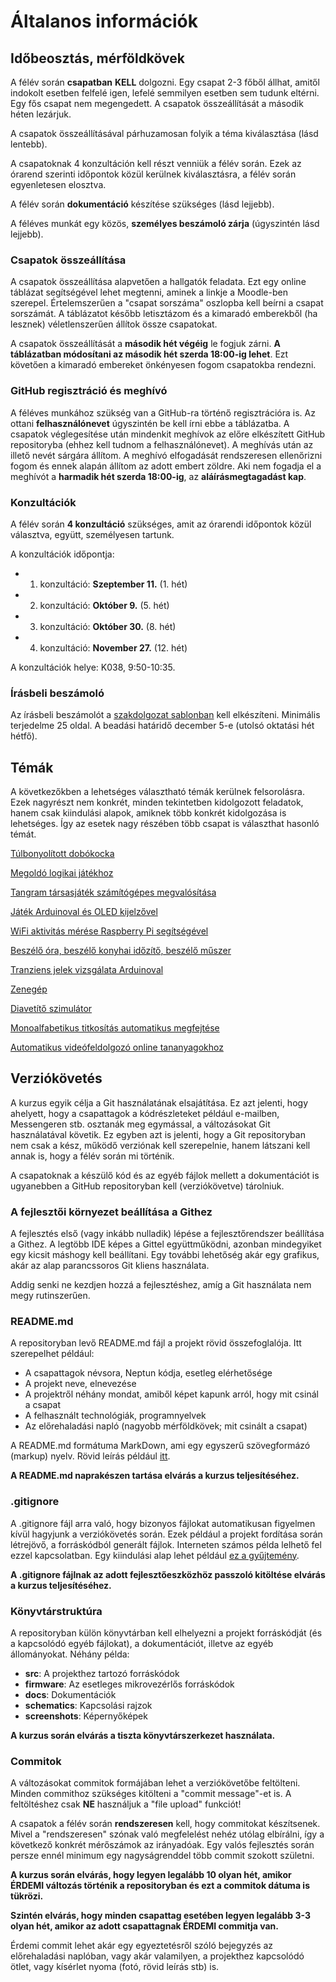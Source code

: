 # Általanos információk

## Időbeosztás, mérföldkövek

A félév során **csapatban** **KELL** dolgozni. Egy csapat 2-3 főből állhat, amitől indokolt esetben felfelé igen, lefelé
semmilyen esetben sem tudunk eltérni. Egy fős csapat nem megengedett. A csapatok összeállítását a második héten lezárjuk.

A csapatok összeállításával párhuzamosan folyik a téma kiválasztása (lásd lentebb).

A csapatoknak 4 konzultáción kell részt venniük a félév során. Ezek az órarend szerinti időpontok közül kerülnek kiválasztásra, a félév során egyenletesen elosztva.

A félév során **dokumentáció** készítése szükséges (lásd lejjebb).

A féléves munkát egy közös, **személyes beszámoló zárja** (úgyszintén lásd lejjebb).

### Csapatok összeállítása

A csapatok összeállítása alapvetően a hallgatók feladata. Ezt egy online táblázat segítségével lehet megtenni,
aminek a linkje a Moodle-ben szerepel.
Értelemszerűen a "csapat sorszáma" oszlopba kell beírni
a csapat sorszámát. A táblázatot később letisztázom és a kimaradó emberekből (ha
lesznek) véletlenszerűen állítok össze csapatokat.

A csapatok összeállítását a **második hét végéig** le fogjuk zárni. **A táblázatban módosítani az második hét szerda 18:00-ig lehet**.
Ezt követően a kimaradó embereket önkényesen fogom csapatokba rendezni.

### GitHub regisztráció és meghívó

A féléves munkához szükség van a GitHub-ra történő regisztrációra is. Az ottani **felhasználónevet** úgyszintén be kell
írni ebbe a táblázatba. A csapatok véglegesítése után mindenkit meghívok az előre elkészített GitHub repositoryba (ehhez
kell tudnom a felhasználónevet). A meghívás után az illető nevét sárgára állítom. A meghívó elfogadását rendszeresen
ellenőrizni fogom és ennek alapán állítom az adott embert zöldre. Aki nem fogadja el a meghívót a **harmadik hét szerda 18:00-ig**,
az **aláírásmegtagadást kap**.

### Konzultációk

A félév során **4 konzultáció** szükséges, amit az órarendi időpontok közül választva, együtt, személyesen tartunk.

A konzultációk időpontja:
  * 1. konzultáció: **Szeptember 11.** (1. hét)
  * 2. konzultáció: **Október 9.** (5. hét)
  * 3. konzultáció: **Október 30.** (8. hét)
  * 4. konzultáció: **November 27.** (12. hét)

A konzultációk helye: K038, 9:50-10:35.

### Írásbeli beszámoló

Az írásbeli beszámolót a [szakdolgozat sablonban](https://amk.uni-obuda.hu/wp-content/uploads/2024/03/Szakdolgozat_sablon_2023.docx) kell elkészíteni. Minimális terjedelme 25 oldal. A beadási határidő december 5-e (utolsó oktatási hét hétfő).

## Témák

A következőkben a lehetséges választható témák kerülnek felsorolásra. Ezek nagyrészt nem
konkrét, minden tekintetben kidolgozott feladatok, hanem csak kiindulási alapok, amiknek több
konkrét kidolgozása is lehetséges. Így az esetek nagy részében több csapat is választhat hasonló témát.

[Túlbonyolított dobókocka](dobokocka.md)

[Megoldó logikai játékhoz](gamesolver.md)

[Tangram társasjáték számítógépes megvalósítása](tangram.md)

[Játék Arduinoval és OLED kijelzővel](arduino-jatek.md)

[WiFi aktivitás mérése Raspberry Pi segítségével](wifi-aktivitas.md)

[Beszélő óra, beszélő konyhai időzítő, beszélő műszer](beszelo.md)

[Tranziens jelek vizsgálata Arduinoval](tranziens.md)

[Zenegép](zenegep.md)

[Diavetítő szimulátor](diavetito.md)

[Monoalfabetikus titkosítás automatikus megfejtése](kodtoro.md)

[Automatikus videófeldolgozó online tananyagokhoz](video-feldolgozo.md)

## Verziókövetés

A kurzus egyik célja a Git használatának elsajátítása. Ez azt jelenti, hogy ahelyett,
hogy a csapattagok a kódrészleteket például e-mailben, Messengeren stb. osztanák meg
egymással, a változásokat Git használatával követik. Ez egyben azt is jelenti, hogy
a Git repositoryban nem csak a kész, működő verziónak kell szerepelnie, hanem látszani
kell annak is, hogy a félév során mi történik.

A csapatoknak a készülő kód és az egyéb fájlok mellett a dokumentációt is ugyanebben a
GitHub repositoryban kell (verziókövetve) tárolniuk.

### A fejlesztői környezet beállítása a Githez

A fejlesztés első (vagy inkább nulladik) lépése a fejlesztőrendszer beállítása a Githez. A legtöbb
IDE képes a Gittel együttműködni, azonban mindegyiket egy kicsit máshogy kell beállítani. Egy
további lehetőség akár egy grafikus, akár az alap parancssoros Git kliens használata.

Addig senki ne kezdjen hozzá a fejlesztéshez, amíg a Git használata nem megy rutinszerűen.

### README.md

A repositoryban levő README.md fájl a projekt rövid összefoglalója.
Itt szerepelhet például:

 * A csapattagok névsora, Neptun kódja, esetleg elérhetősége
 * A projekt neve, elnevezése
 * A projektről néhány mondat, amiből képet kapunk arról, hogy mit csinál a csapat
 * A felhasznált technológiák, programnyelvek
 * Az előrehaladási napló (nagyobb mérföldkövek; mit csinált a csapat)

A README.md formátuma MarkDown, ami egy egyszerű szövegformázó (markup) nyelv.
Rövid leírás például [itt](https://www.markdownguide.org/basic-syntax/).

**A README.md naprakészen tartása elvárás a kurzus teljesítéséhez.**

### .gitignore

A .gitignore fájl arra való, hogy bizonyos fájlokat automatikusan figyelmen kívül
hagyjunk a verziókövetés során. Ezek például a projekt fordítása során létrejövő,
a forráskódból generált fájlok. Interneten számos példa lelhető fel ezzel kapcsolatban.
Egy kiindulási alap lehet például
[ez a gyűjtemény](https://github.com/github/gitignore).

**A .gitignore fájlnak az adott fejlesztőeszközhöz passzoló kitöltése elvárás
a kurzus teljesítéséhez.**

### Könyvtárstruktúra

A repositoryban külön könyvtárban kell elhelyezni a projekt forráskódját (és a
kapcsolódó egyéb fájlokat), a dokumentációt, illetve az egyéb állományokat.
Néhány példa:

 * **src**: A projekthez tartozó forráskódok
 * **firmware**: Az esetleges mikrovezérlős forráskódok
 * **docs**: Dokumentációk
 * **schematics**: Kapcsolási rajzok
 * **screenshots**: Képernyőképek

**A kurzus során elvárás a tiszta könyvtárszerkezet használata.**

### Commitok

A változásokat commitok formájában lehet a verziókövetőbe feltölteni. Minden
commithoz szükséges kitölteni a "commit message"-et is. A feltöltéshez
csak **NE** használjuk a "file upload" funkciót!

A csapatok a félév során **rendszeresen** kell, hogy commitokat készítsenek.
Mivel a "rendszeresen" szónak való megfelelést nehéz utólag elbírálni,
így a következő konkrét mérőszámok az irányadóak. Egy valós fejlesztés
során persze ennél minimum egy nagyságrenddel több commit szokott születni.

**A kurzus során elvárás, hogy legyen legalább 10 olyan hét, amikor ÉRDEMI
változás történik a repositoryban és ezt a commitok dátuma is tükrözi.**

**Szintén elvárás, hogy minden csapattag esetében legyen legalább 3-3 olyan hét,
amikor az adott csapattagnak ÉRDEMI commitja van.**

Érdemi commit lehet akár egy egyeztetésről szóló bejegyzés az előrehaladási
naplóban, vagy akár valamilyen, a projekthez kapcsolódó ötlet, vagy kísérlet nyoma
(fotó, rövid leírás stb) is.

